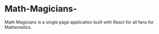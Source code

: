 # Math-Magicians-
Math Magicians is a single page application built with React for all fans for Mathematics. 
